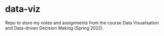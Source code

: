 # data-viz
Repo to store my notes and assignments from the course Data Visualisation and Data-driven Decision Making (Spring 2022).

